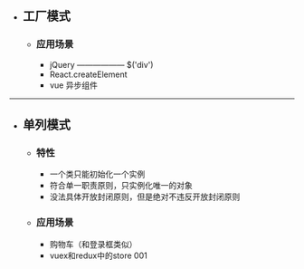 - ## 工厂模式
    - ### 应用场景
        - jQuery —————— $('div')
        - React.createElement
        - vue 异步组件
---
- ## 单列模式
    - ### 特性
        - 一个类只能初始化一个实例
        - 符合单一职责原则，只实例化唯一的对象
        - 没法具体开放封闭原则，但是绝对不违反开放封闭原则
    - ### 应用场景
        - 购物车（和登录框类似）
        - vuex和redux中的store 001
